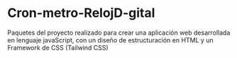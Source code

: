 # Cron-metro-RelojD-gital
Paquetes del proyecto realizado para crear una aplicación web desarrollada en lenguaje javaScript, con un diseño de estructuración en HTML y un Framework de CSS (Tailwind CSS) 
